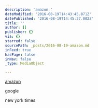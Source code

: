 ```yaml
---
description: 'amazon '
dateModified: '2016-08-19T14:43:45.871Z'
datePublished: '2016-08-19T14:45:37.002Z'
title: ''
author: []
publisher: {}
via: {}
starred: false
sourcePath: _posts/2016-08-19-amazon.md
inFeed: true
hasPage: false
inNav: false
_type: MediaObject

---
```

[amazon][0]

google

new york times

[0]: http://www.amazon.com/